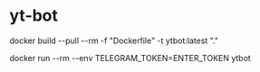# yt-bot

docker build --pull --rm -f "Dockerfile" -t ytbot:latest "." 

docker run --rm --env TELEGRAM_TOKEN=ENTER_TOKEN ytbot
